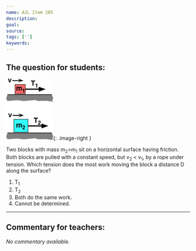 ```yaml
---
name: A2L Item 285
description: 
goal: 
source: 
tags: ['']
keywords: 
---
```


## The question for students:

![Item285_fig1.gif](../images/Item285_fig1.gif){: .image-right } 

Two blocks with mass m<sub>2</sub>>m<sub>1</sub> sit on a horizontal
surface having friction. Both blocks are pulled with a constant speed,
but v<sub>2</sub> < v<sub>1</sub>, by a rope under tension.  Which
tension does the most work moving the block a distance D along the
surface?

1. T<sub>1</sub>
2. T<sub>2</sub>
3. Both do the same work.
4. Cannot be determined.

<hr/>

## Commentary for teachers:

_No commentary available._
